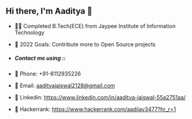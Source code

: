 ## Hi there, I'm Aaditya 👋

- 👨‍🎓 Completed B.Tech(ECE) from Jaypee Institute of Information Technology
- 🥅 2022 Goals: Contribute more to Open Source projects

- ##### Contact me using ::
- 📱  Phone: +91-8112935226
- 📧 Email: aadityajaiswal2128@gmail.com
- 💼 Linkedin: https://www.linkedin.com/in/aaditya-jaiswal-55a2751aa/
- 🏅 Hackerrank: https://www.hackerrank.com/aadijay3477?hr_r=1
